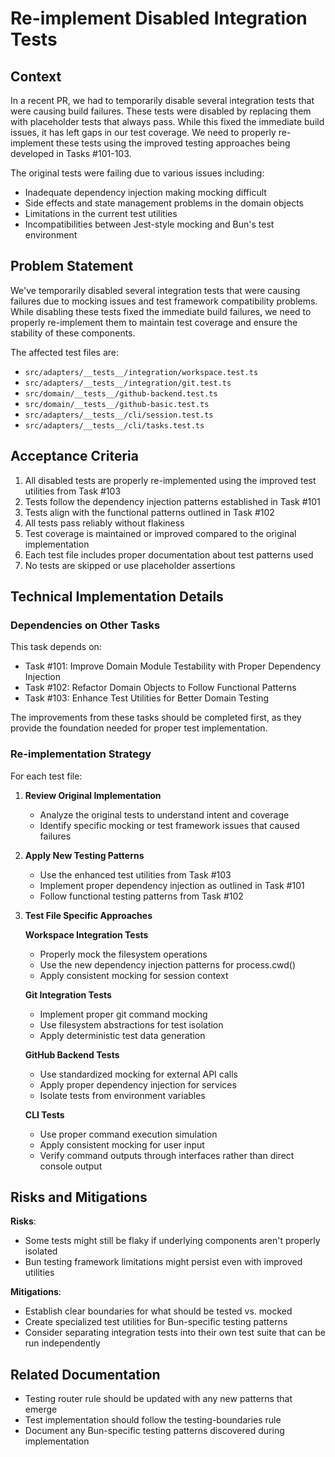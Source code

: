 # Re-implement Disabled Integration Tests

## Context

In a recent PR, we had to temporarily disable several integration tests that were causing build failures. These tests were disabled by replacing them with placeholder tests that always pass. While this fixed the immediate build issues, it has left gaps in our test coverage. We need to properly re-implement these tests using the improved testing approaches being developed in Tasks #101-103.

The original tests were failing due to various issues including:

- Inadequate dependency injection making mocking difficult
- Side effects and state management problems in the domain objects
- Limitations in the current test utilities
- Incompatibilities between Jest-style mocking and Bun's test environment

## Problem Statement

We've temporarily disabled several integration tests that were causing failures due to mocking issues and test framework compatibility problems. While disabling these tests fixed the immediate build failures, we need to properly re-implement them to maintain test coverage and ensure the stability of these components.

The affected test files are:

- `src/adapters/__tests__/integration/workspace.test.ts`
- `src/adapters/__tests__/integration/git.test.ts`
- `src/domain/__tests__/github-backend.test.ts`
- `src/domain/__tests__/github-basic.test.ts`
- `src/adapters/__tests__/cli/session.test.ts`
- `src/adapters/__tests__/cli/tasks.test.ts`

## Acceptance Criteria

1. All disabled tests are properly re-implemented using the improved test utilities from Task #103
2. Tests follow the dependency injection patterns established in Task #101
3. Tests align with the functional patterns outlined in Task #102
4. All tests pass reliably without flakiness
5. Test coverage is maintained or improved compared to the original implementation
6. Each test file includes proper documentation about test patterns used
7. No tests are skipped or use placeholder assertions

## Technical Implementation Details

### Dependencies on Other Tasks

This task depends on:

- Task #101: Improve Domain Module Testability with Proper Dependency Injection
- Task #102: Refactor Domain Objects to Follow Functional Patterns
- Task #103: Enhance Test Utilities for Better Domain Testing

The improvements from these tasks should be completed first, as they provide the foundation needed for proper test implementation.

### Re-implementation Strategy

For each test file:

1. **Review Original Implementation**

   - Analyze the original tests to understand intent and coverage
   - Identify specific mocking or test framework issues that caused failures

2. **Apply New Testing Patterns**

   - Use the enhanced test utilities from Task #103
   - Implement proper dependency injection as outlined in Task #101
   - Follow functional testing patterns from Task #102

3. **Test File Specific Approaches**

   **Workspace Integration Tests**

   - Properly mock the filesystem operations
   - Use the new dependency injection patterns for process.cwd()
   - Apply consistent mocking for session context

   **Git Integration Tests**

   - Implement proper git command mocking
   - Use filesystem abstractions for test isolation
   - Apply deterministic test data generation

   **GitHub Backend Tests**

   - Use standardized mocking for external API calls
   - Apply proper dependency injection for services
   - Isolate tests from environment variables

   **CLI Tests**

   - Use proper command execution simulation
   - Apply consistent mocking for user input
   - Verify command outputs through interfaces rather than direct console output

## Risks and Mitigations

**Risks**:

- Some tests might still be flaky if underlying components aren't properly isolated
- Bun testing framework limitations might persist even with improved utilities

**Mitigations**:

- Establish clear boundaries for what should be tested vs. mocked
- Create specialized test utilities for Bun-specific testing patterns
- Consider separating integration tests into their own test suite that can be run independently

## Related Documentation

- Testing router rule should be updated with any new patterns that emerge
- Test implementation should follow the testing-boundaries rule
- Document any Bun-specific testing patterns discovered during implementation
